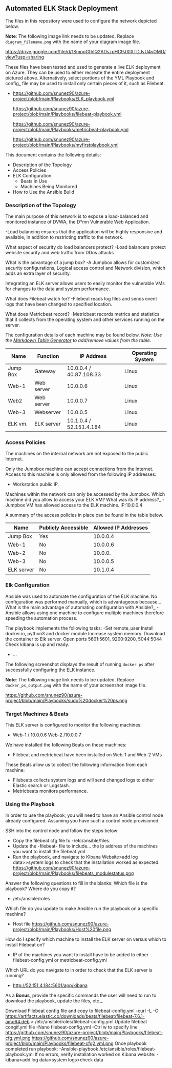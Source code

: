 
## Automated ELK Stack Deployment

The files in this repository were used to configure the network depicted below.

**Note**: The following image link needs to be updated. Replace `diagram_filename.png` with the name of your diagram image file.  

https://drive.google.com/file/d/1SmpoGfhIQ2ADszpHC9JXlXTDJvU4vOMO/view?usp=sharing

These files have been tested and used to generate a live ELK deployment on Azure. They can be used to either recreate the entire deployment pictured above. Alternatively, select portions of the YML Playbook and config_ file may be used to install only certain pieces of it, such as Filebeat.

  - https://github.com/snunez90/azure-project/blob/main/Playbooks/ELK_playbook.yml
  
    https://github.com/snunez90/azure-project/blob/main/Playbooks/filebeat-playbook.yml
    
    https://github.com/snunez90/azure-project/blob/main/Playbooks/metricbeat-playbook.yml
    
    https://github.com/snunez90/azure-project/blob/main/Playbooks/myfirstplaybook.yml

This document contains the following details:
- Description of the Topology
- Access Policies
- ELK Configuration
  - Beats in Use
  - Machines Being Monitored
- How to Use the Ansible Build


### Description of the Topology

The main purpose of this network is to expose a load-balanced and monitored instance of DVWA, the D*mn Vulnerable Web Application.

-Load balancing ensures that the application will be highly responsive and available, in addition to restricting traffic to the network.

What aspect of security do load balancers protect? 
-Load balancers protect website security and web traffic from DDos attacks  

What is the advantage of a jump box?
-A Jumpbox allows for customized security configurations, Logical access control and 
Network division, which adds an extra layer of security.

Integrating an ELK server allows users to easily monitor the vulnerable VMs for changes to the  data and system performance.

 What does Filebeat watch for?
 -Filebeat reads log files and sends event logs that have been changed to specified location.
 
What does Metricbeat record?
-Metricbeat records metrics and statistics that it collects from the operating system and other services running on the server.

The configuration details of each machine may be found below.
_Note: Use the [Markdown Table Generator](http://www.tablesgenerator.com/markdown_tables) to add/remove values from the table_.

| Name          |   Function      |                  IP Address         | Operating System |
|---------------|-----------------|-------------------------------------|------------------|
|   Jump Box    |     Gateway     |    10.0.0.4   /   40.87.108.33      |      Linux       |
|   Web-1       |     Web server  |    10.0.0.6                         |      Linux       |
|   Web2        |     Web server  |    10.0.0.7                         |      Linux       |
|   Web-3       |     Webserver   |    10.0.0.5                         |      Linux       |
|   ELK vm.     |     ELK server  |    10.1.0.4   /   52.151.4.184      |      Linux       |

### Access Policies

The machines on the internal network are not exposed to the public Internet. 

Only the Jumpbox machine can accept connections from the Internet. Access to this machine is only allowed from the following IP addresses:
- Workstation public IP.

Machines within the network can only be accessed by the Jumpbox.
Which machine did you allow to access your ELK VM? What was its IP address?_
-Jumpbox VM has allowed access to the ELK machine. IP:10.0.0.4

A summary of the access policies in place can be found in the table below.

| Name       | Publicly Accessible | Allowed IP Addresses |
|------------|---------------------|----------------------|
|  Jump Box  |        Yes          |      10.0.0.4        |
|  Web-1     |        No           |      10.0.0.6        |
|  Web-2     |        No           |      10.0.0.         |
|  Web-3     |        No           |      10.0.0.5        |
|  ELK server|        No           |      10.1.0.4        | 

### Elk Configuration

Ansible was used to automate the configuration of the ELK machine. No configuration was performed manually, which is advantageous because...
What is the main advantage of automating configuration with Ansible?_
-Ansible allows using one machine to configure multiple machines therefore speeding the automation process.

The playbook implements the following tasks:
-Set remote_user
 Install docker.io, python3 and docker module
 Increase system memory.
 Download the container to Elk server.
 Open ports 5601:5601, 9200:9200, 5044:5044
 Check kibana is up and ready.
- ...

The following screenshot displays the result of running `docker ps` after successfully configuring the ELK instance.

**Note**: The following image link needs to be updated. Replace `docker_ps_output.png` with the name of your screenshot image file.  

https://github.com/snunez90/azure-project/blob/main/Playbooks/sudo%20docker%20ps.png

### Target Machines & Beats

This ELK server is configured to monitor the following machines:
- Web-1 / 10.0.0.6 
  Web-2 /10.0.0.7

We have installed the following Beats on these machines:
- Filebeat and metricbeat have been installed  on Web-1 and Web-2 VMs

These Beats allow us to collect the following information from each machine:
- Filebeats collects system logs and will send changed logs to either Elastic search or  Logstash.
- Metricbeats monitors performance.

### Using the Playbook

In order to use the playbook, you will need to have an Ansible control node already configured. Assuming you have such a control node provisioned: 

SSH into the control node and follow the steps below:
- Copy the filebeat cfg file to -/etc/ansible/files.
- Update the -filebeat- file to include... the Ip address of the machines you want to install the filebeat.yml
- Run the playbook, and navigate to Kibana Website>add log data>>system logs to check that the installation worked as expected.
  https://github.com/snunez90/azure-project/blob/main/Playbooks/filebeats_modulestatus.png

Answer the following questions to fill in the blanks:
Which file is the playbook? Where do you copy it? 
-  /etc/ansible/roles

Which file do you update to make Ansible run the playbook on a specific machine? 
- Host file
https://github.com/snunez90/azure-project/blob/main/Playbooks/Host%20file.png

How do I specify which machine to install the ELK server on versus which to install Filebeat on? 
- IP of the machines you want to install have to be added to either filebeat-config.yml or metricbeat-config.yml 

Which URL do you navigate to in order to check that the ELK server is running?
-  http://52.151.4.184:5601/app/kibana

As a **Bonus**, provide the specific commands the user will need to run to download the playbook, update the files, etc._

Download Filebeat config file and copy to filebeat-config.yml
-curl -L -O https://artifacts.elastic.co/downloads/beats/filebeat/filebeat-7.6.1-amd64.deb > /etc/ansible/roles/filebeat-config.yml
Update filebeat congif.yml file
-Nano filebeat-config.yml
-Ctrl w to specify line 
https://github.com/snunez90/azure-project/blob/main/Playbooks/filebeat-cfg.yml.png
https://github.com/snunez90/azure-project/blob/main/Playbooks/filebeat-cfg2.yml.png
Once playbook completed run playbook:
-Ansible-playbook /etc/ansible/roles/filebeat-playbook.yml
If no errors, verify installation worked on Kibana website:
-kibana>add log data>system logs>check data



